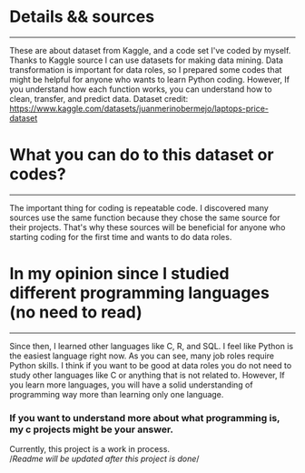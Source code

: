 # Details && sources
------------------------
These are about dataset from Kaggle, and a code set I've coded by myself.
Thanks to Kaggle source I can use datasets for making data mining. 
Data transformation is important for data roles, so I prepared some codes that might be helpful for anyone who wants to learn Python coding.
However, If you understand how each function works, you can understand how to clean, transfer, and predict data.
Dataset credit: https://www.kaggle.com/datasets/juanmerinobermejo/laptops-price-dataset

# What you can do to this dataset or codes?
------------------------
The important thing for coding is repeatable code. I discovered many sources use the same function because they chose the same source for their projects.
That's why these sources will be beneficial for anyone who starting coding for the first time and wants to do data roles.

# In my opinion since I studied different programming languages (no need to read)
------------------------
Since then, I learned other languages like C, R, and SQL. I feel like Python is the easiest language right now.
As you can see, many job roles require Python skills. I think if you want to be good at data roles you do not need to study other languages like C or anything that is not related to.
However, If you learn more languages, you will have a solid understanding of programming way more than learning only one language.

### If you want to understand more about what programming is, my c projects might be your answer.
Currently, this project is a work in process.\
/*Readme will be updated after this project is done*/



